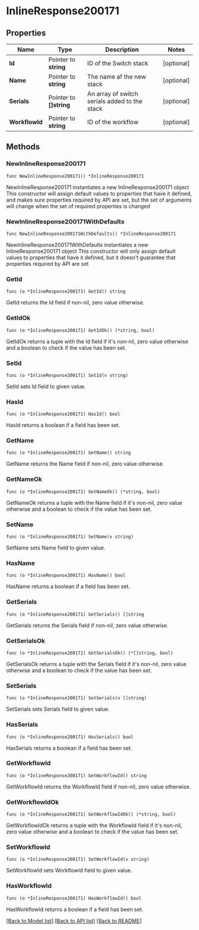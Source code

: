 # InlineResponse200171

## Properties

Name | Type | Description | Notes
------------ | ------------- | ------------- | -------------
**Id** | Pointer to **string** | ID of the Switch stack | [optional] 
**Name** | Pointer to **string** | The name af the new stack | [optional] 
**Serials** | Pointer to **[]string** | An array of switch serials added to the stack | [optional] 
**WorkflowId** | Pointer to **string** | ID of the workflow | [optional] 

## Methods

### NewInlineResponse200171

`func NewInlineResponse200171() *InlineResponse200171`

NewInlineResponse200171 instantiates a new InlineResponse200171 object
This constructor will assign default values to properties that have it defined,
and makes sure properties required by API are set, but the set of arguments
will change when the set of required properties is changed

### NewInlineResponse200171WithDefaults

`func NewInlineResponse200171WithDefaults() *InlineResponse200171`

NewInlineResponse200171WithDefaults instantiates a new InlineResponse200171 object
This constructor will only assign default values to properties that have it defined,
but it doesn't guarantee that properties required by API are set

### GetId

`func (o *InlineResponse200171) GetId() string`

GetId returns the Id field if non-nil, zero value otherwise.

### GetIdOk

`func (o *InlineResponse200171) GetIdOk() (*string, bool)`

GetIdOk returns a tuple with the Id field if it's non-nil, zero value otherwise
and a boolean to check if the value has been set.

### SetId

`func (o *InlineResponse200171) SetId(v string)`

SetId sets Id field to given value.

### HasId

`func (o *InlineResponse200171) HasId() bool`

HasId returns a boolean if a field has been set.

### GetName

`func (o *InlineResponse200171) GetName() string`

GetName returns the Name field if non-nil, zero value otherwise.

### GetNameOk

`func (o *InlineResponse200171) GetNameOk() (*string, bool)`

GetNameOk returns a tuple with the Name field if it's non-nil, zero value otherwise
and a boolean to check if the value has been set.

### SetName

`func (o *InlineResponse200171) SetName(v string)`

SetName sets Name field to given value.

### HasName

`func (o *InlineResponse200171) HasName() bool`

HasName returns a boolean if a field has been set.

### GetSerials

`func (o *InlineResponse200171) GetSerials() []string`

GetSerials returns the Serials field if non-nil, zero value otherwise.

### GetSerialsOk

`func (o *InlineResponse200171) GetSerialsOk() (*[]string, bool)`

GetSerialsOk returns a tuple with the Serials field if it's non-nil, zero value otherwise
and a boolean to check if the value has been set.

### SetSerials

`func (o *InlineResponse200171) SetSerials(v []string)`

SetSerials sets Serials field to given value.

### HasSerials

`func (o *InlineResponse200171) HasSerials() bool`

HasSerials returns a boolean if a field has been set.

### GetWorkflowId

`func (o *InlineResponse200171) GetWorkflowId() string`

GetWorkflowId returns the WorkflowId field if non-nil, zero value otherwise.

### GetWorkflowIdOk

`func (o *InlineResponse200171) GetWorkflowIdOk() (*string, bool)`

GetWorkflowIdOk returns a tuple with the WorkflowId field if it's non-nil, zero value otherwise
and a boolean to check if the value has been set.

### SetWorkflowId

`func (o *InlineResponse200171) SetWorkflowId(v string)`

SetWorkflowId sets WorkflowId field to given value.

### HasWorkflowId

`func (o *InlineResponse200171) HasWorkflowId() bool`

HasWorkflowId returns a boolean if a field has been set.


[[Back to Model list]](../README.md#documentation-for-models) [[Back to API list]](../README.md#documentation-for-api-endpoints) [[Back to README]](../README.md)


